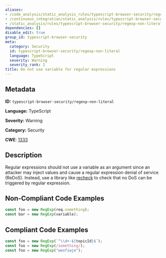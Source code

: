 ```yaml
---
aliases:
- /code_analysis/static_analysis_rules/typescript-browser-security/regexp-non-literal
- /continuous_integration/static_analysis/rules/typescript-browser-security/regexp-non-literal
- /static_analysis/rules/typescript-browser-security/regexp-non-literal
dependencies: []
disable_edit: true
group_id: typescript-browser-security
meta:
  category: Security
  id: typescript-browser-security/regexp-non-literal
  language: TypeScript
  severity: Warning
  severity_rank: 2
title: Do not use variable for regular expressions
---
```

<!--  SOURCED FROM https://github.com/DataDog/datadog-static-analyzer-rule-docs -->


## Metadata
**ID:** `typescript-browser-security/regexp-non-literal`

**Language:** TypeScript

**Severity:** Warning

**Category:** Security

**CWE**: [1333](https://cwe.mitre.org/data/definitions/1333.html)

## Description
Regular expressions should not use a variable as an argument since an attacker may inject values and cause a regular expression denial of service (ReDoS). Instead, use a library like [recheck](https://www.npmjs.com/package/recheck) to check that no DoS can be triggered by regular expression.

## Non-Compliant Code Examples
```typescript
const foo = new RegExp(req.something);
const bar = new RegExp(variable);
```

## Compliant Code Examples
```typescript
const foo = new RegExp(`^\\d+-${topicId}$`);
const foo = new RegExp(/something/);
const foo = new RegExp("weofiwje");
```
